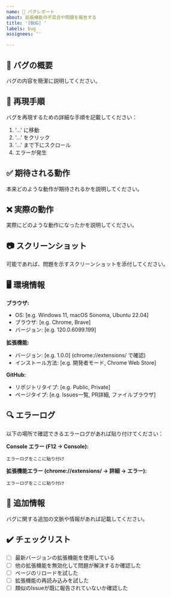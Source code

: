```yaml
---
name: 🐛 バグレポート
about: 拡張機能の不具合や問題を報告する
title: '[BUG] '
labels: bug
assignees: ''

---
```


## 🐛 バグの概要
バグの内容を簡潔に説明してください。

## 🔄 再現手順
バグを再現するための詳細な手順を記載してください：

1. '...' に移動
2. '...' をクリック
3. '...' まで下にスクロール
4. エラーが発生

## ✅ 期待される動作
本来どのような動作が期待されるかを説明してください。

## ❌ 実際の動作
実際にどのような動作になったかを説明してください。

## 📷 スクリーンショット
可能であれば、問題を示すスクリーンショットを添付してください。

## 🖥️ 環境情報
**ブラウザ:**
 - OS: [e.g. Windows 11, macOS Sonoma, Ubuntu 22.04]
 - ブラウザ: [e.g. Chrome, Brave]
 - バージョン: [e.g. 120.0.6099.199]

**拡張機能:**
 - バージョン: [e.g. 1.0.0] (chrome://extensions/ で確認)
 - インストール方法: [e.g. 開発者モード, Chrome Web Store]

**GitHub:**
 - リポジトリタイプ: [e.g. Public, Private]
 - ページタイプ: [e.g. Issues一覧, PR詳細, ファイルブラウザ]

## 🔍 エラーログ
以下の場所で確認できるエラーログがあれば貼り付けてください：

**Console エラー (F12 → Console):**
```
エラーログをここに貼り付け
```

**拡張機能エラー (chrome://extensions/ → 詳細 → エラー):**
```
エラーログをここに貼り付け
```

## 📝 追加情報
バグに関する追加の文脈や情報があれば記載してください。

## ✔️ チェックリスト
- [ ] 最新バージョンの拡張機能を使用している
- [ ] 他の拡張機能を無効化して問題が解決するか確認した
- [ ] ページのリロードを試した
- [ ] 拡張機能の再読み込みを試した
- [ ] 類似のIssueが既に報告されていないか確認した